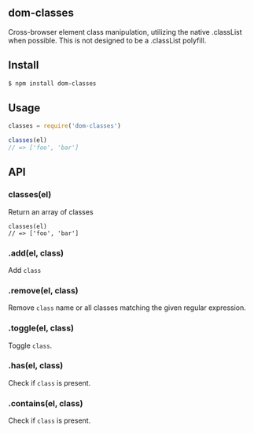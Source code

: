 ## dom-classes

Cross-browser element class manipulation, utilizing the native .classList when possible. This is not designed to be a .classList polyfill.

## Install

```bash
$ npm install dom-classes
```

## Usage

```js
classes = require('dom-classes')

classes(el)
// => ['foo', 'bar']
```

## API

### classes(el)

Return an array of classes

```
classes(el)
// => ['foo', 'bar']
```

### .add(el, class)

  Add `class`

### .remove(el, class)

  Remove `class` name or all classes matching the given regular expression.

### .toggle(el, class)

  Toggle `class`.

### .has(el, class)

  Check if `class` is present.

### .contains(el, class)

  Check if `class` is present.
